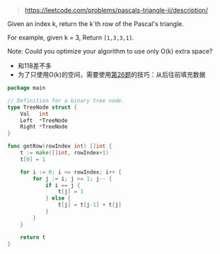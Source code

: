 > https://leetcode.com/problems/pascals-triangle-ii/description/

Given an index k, return the k`th row of the Pascal's triangle.

For example, given k = 3,
Return `[1,3,3,1]`.

Note:
Could you optimize your algorithm to use only O(k) extra space?

- 和118差不多
- 为了只使用O(k)的空间，需要使用[第26题](./26-remove-duplicates-from-sorted-array.md)的技巧：从后往前填充数据

```go
package main

// Definition for a binary tree node.
type TreeNode struct {
	Val   int
	Left  *TreeNode
	Right *TreeNode
}

func getRow(rowIndex int) []int {
	t := make([]int, rowIndex+1)
	t[0] = 1

	for i := 0; i <= rowIndex; i++ {
		for j := i; j >= 1; j-- {
			if i == j {
				t[j] = 1
			} else {
				t[j] = t[j-1] + t[j]
			}
		}
	}

	return t
}
```